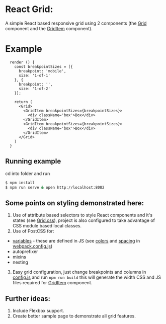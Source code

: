 # React Grid:
A simple React based responsive grid using 2 components (the [Grid](https://github.com/ettysekhon/react-grid/blob/master/src/client/components/Grid.js) component and the [GridItem](https://github.com/ettysekhon/react-grid/blob/master/src/client/components/GridItem.js) component).

# Example
```
  render () {
    const breakpointSizes = [{
      breakpoint: 'mobile',
      size: '1-of-1'
    }, {
      breakpoint: '',
      size: '1-of-2'
    }];

    return (
      <Grid>
        <GridItem breakpointSizes={breakpointSizes}>
          <div className='box'>Box</div>
        </GridItem>
        <GridItem breakpointSizes={breakpointSizes}>
          <div className='box'>Box</div>
        </GridItem>
      </Grid>
    )
  }
```

## Running example

cd into folder and run

```bash
$ npm install
$ npm run serve & open http://localhost:8082
```

## Some points on styling demonstrated here:
1. Use of attribute based selectors to style React components and it's states (see [Grid.css](https://github.com/ettysekhon/react-grid/blob/master/src/client/components/Grid.css)), project is also configured to take advantage of CSS module based local classes.
2. Use of PostCSS for:
  *	[variables](https://github.com/postcss/postcss-simple-vars) - these are defined in JS (see [colors](https://github.com/ettysekhon/react-grid/blob/master/src/client/styles/colors.js) and [spacing](https://github.com/ettysekhon/react-grid/blob/master/src/client/styles/spacing.js) in [webpack.config.js](https://github.com/ettysekhon/react-grid/blob/master/webpack.config.js))
  * autoprefixer
  * mixins
  * nesting
3. Easy grid configuration, just change breakpoints and columns in [config.js](https://github.com/ettysekhon/react-grid/blob/master/src/client/config.js) and run `npm run build` this will generate the width CSS and JS files required for [GridItem](https://github.com/ettysekhon/react-grid/blob/master/src/client/components/GridItem.js) component.

## Further ideas:
1. Include Flexbox support.
2. Create better sample page to demonstrate all grid features.
